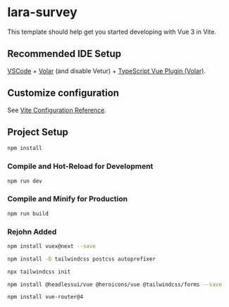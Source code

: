 # lara-survey

This template should help get you started developing with Vue 3 in Vite.

## Recommended IDE Setup

[VSCode](https://code.visualstudio.com/) + [Volar](https://marketplace.visualstudio.com/items?itemName=Vue.volar) (and disable Vetur) + [TypeScript Vue Plugin (Volar)](https://marketplace.visualstudio.com/items?itemName=Vue.vscode-typescript-vue-plugin).

## Customize configuration

See [Vite Configuration Reference](https://vitejs.dev/config/).

## Project Setup

```sh
npm install
```

### Compile and Hot-Reload for Development

```sh
npm run dev
```

### Compile and Minify for Production

```sh
npm run build
```

### Rejohn Added

```sh
npm install vuex@next --save
```

```sh
npm install -D tailwindcss postcss autoprefixer
```

```sh
npx tailwindcss init
```

```sh
npm install @headlessui/vue @heroicons/vue @tailwindcss/forms --save
```

```sh
npm install vue-router@4
```
